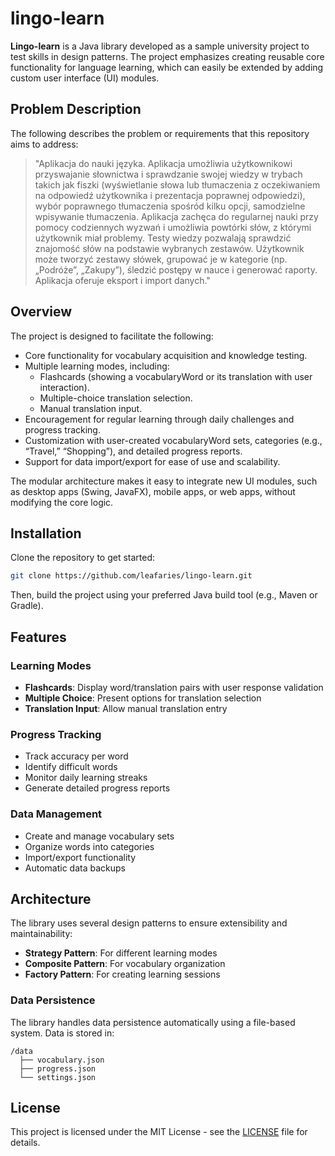 # lingo-learn

**Lingo-learn** is a Java library developed as a sample university project to test skills in design patterns.
The project emphasizes creating reusable core functionality for language learning, which can easily be extended
by adding custom user interface (UI) modules.

## Problem Description

The following describes the problem or requirements that this repository aims to address:

> "Aplikacja do nauki języka. Aplikacja umożliwia użytkownikowi przyswajanie słownictwa i sprawdzanie swojej wiedzy
> w trybach takich jak fiszki (wyświetlanie słowa lub tłumaczenia z oczekiwaniem na odpowiedź użytkownika i prezentacja
> poprawnej odpowiedzi), wybór poprawnego tłumaczenia spośród kilku opcji, samodzielne wpisywanie tłumaczenia.
> Aplikacja zachęca do regularnej nauki przy pomocy codziennych wyzwań i umożliwia powtórki słów, z którymi użytkownik
> miał problemy. Testy wiedzy pozwalają sprawdzić znajomość słów na podstawie wybranych zestawów. Użytkownik może
> tworzyć zestawy słówek, grupować je w kategorie (np. „Podróże”, „Zakupy”), śledzić postępy w nauce i generować
> raporty. Aplikacja oferuje eksport i import danych."

## Overview

The project is designed to facilitate the following:

- Core functionality for vocabulary acquisition and knowledge testing.
- Multiple learning modes, including:
    - Flashcards (showing a vocabularyWord or its translation with user interaction).
    - Multiple-choice translation selection.
    - Manual translation input.
- Encouragement for regular learning through daily challenges and progress tracking.
- Customization with user-created vocabularyWord sets, categories (e.g., “Travel,” “Shopping”), and detailed progress
  reports.
- Support for data import/export for ease of use and scalability.

The modular architecture makes it easy to integrate new UI modules, such as desktop apps (Swing, JavaFX), mobile apps,
or web apps, without modifying the core logic.

## Installation

Clone the repository to get started:

```bash
git clone https://github.com/leafaries/lingo-learn.git
```

Then, build the project using your preferred Java build tool (e.g., Maven or Gradle).

## Features

### Learning Modes

- **Flashcards**: Display word/translation pairs with user response validation
- **Multiple Choice**: Present options for translation selection
- **Translation Input**: Allow manual translation entry

### Progress Tracking

- Track accuracy per word
- Identify difficult words
- Monitor daily learning streaks
- Generate detailed progress reports

### Data Management

- Create and manage vocabulary sets
- Organize words into categories
- Import/export functionality
- Automatic data backups

## Architecture

The library uses several design patterns to ensure extensibility and maintainability:

- **Strategy Pattern**: For different learning modes
- **Composite Pattern**: For vocabulary organization
- **Factory Pattern**: For creating learning sessions

### Data Persistence

The library handles data persistence automatically using a file-based system. Data is stored in:

```
/data
  ├── vocabulary.json
  ├── progress.json
  └── settings.json
```

## License

This project is licensed under the MIT License - see the [LICENSE](LICENSE) file for details.
